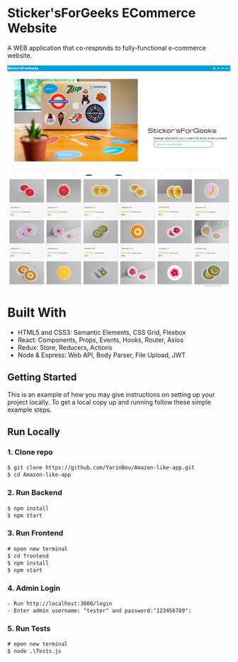 ﻿# Sticker'sForGeeks ECommerce Website

A WEB application that co-responds to fully-functional e-commerce website.</br>

![Sticker'sForGeeks ](/template/images/StickForGeeks.jpg)
![Sticker'sForGeeks ](/template/images/5.jpg)

# Built With

- HTML5 and CSS3: Semantic Elements, CSS Grid, Flexbox
- React: Components, Props, Events, Hooks, Router, Axios
- Redux: Store, Reducers, Actions
- Node & Express: Web API, Body Parser, File Upload, JWT

<!-- GETTING STARTED -->

## Getting Started

This is an example of how you may give instructions on setting up your project locally.
To get a local copy up and running follow these simple example steps.

## Run Locally

### 1. Clone repo

```
$ git clone https://github.com/YarinBou/Amazon-like-app.git
$ cd Amazon-like-app
```

### 2. Run Backend

```
$ npm install
$ npm start
```

### 3. Run Frontend

```
# open new terminal
$ cd frontend
$ npm install
$ npm start
```

### 4. Admin Login

```
- Run http://localhost:3000/login
- Enter admin username: "tester" and password:"123456789":
```

### 5. Run Tests

```
# open new terminal
$ node .\Tests.js
```
